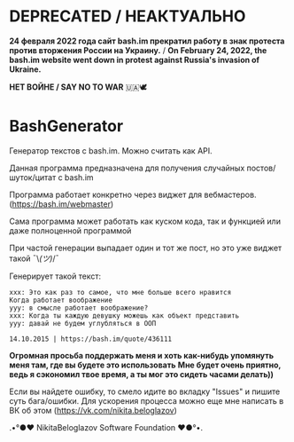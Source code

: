 # **DEPRECATED / НЕАКТУАЛЬНО**

**24 февраля 2022 года сайт bash.im прекратил работу в знак протеста против вторжения России на Украину.**
/
**On February 24, 2022, the bash.im website went down in protest against Russia's invasion of Ukraine.**

**НЕТ ВОЙНЕ / SAY NO TO WAR**
🇺🇦🕊️

# BashGenerator
Генератор текстов с bash.im. Можно считать как API.

Данная программа предназначена для получения случайных постов/шуток/цитат с bash.im

Программа работает конкретно через виджет для вебмастеров. (https://bash.im/webmaster)

Сама программа может работать как куском кода, так и функцией или даже полноценной программой

При частой генерации выпадает один и тот же пост, но это уже виджет такой ¯\\_(ツ)_/¯

Генерирует такой текст:

```
xxx: Это как раз то самое, что мне больше всего нравится
Когда работает воображение
yyy: в смысле работает воображение?
xxx: Когда ты каждую девушку можешь как объект представить
yyy: давай не будем углубляться в ООП

14.10.2015 | https://bash.im/quote/436111
```

**Огромная просьба поддержать меня и хоть как-нибудь упомянуть меня там, где вы будете это использовать**
**Мне будет очень приятно, ведь я сэкономил твое время, а ты мог это сидеть часами делать))**

Если вы найдете ошибку, то смело идите во вкладку "Issues" и пишите суть бага/ошибки.
Для ускорения процесса можно еще мне написать в ВК об этом (https://vk.com/nikita.beloglazov)

.•°●❤ NikitaBeloglazov Software Foundation ❤●°•.
